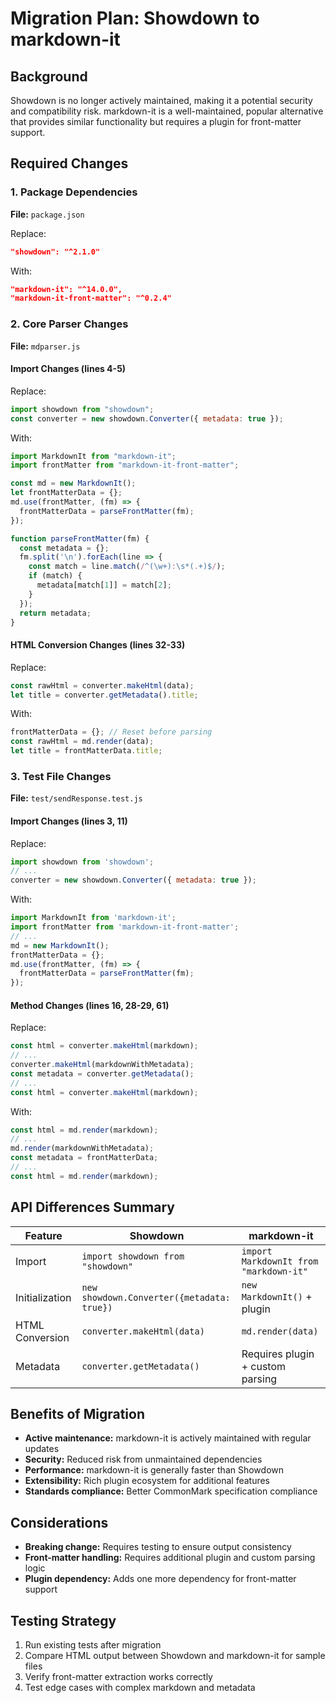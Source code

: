 # Migration Plan: Showdown to markdown-it

## Background

Showdown is no longer actively maintained, making it a potential security and compatibility risk. markdown-it is a well-maintained, popular alternative that provides similar functionality but requires a plugin for front-matter support.

## Required Changes

### 1. Package Dependencies

**File:** `package.json`

Replace:
```json
"showdown": "^2.1.0"
```

With:
```json
"markdown-it": "^14.0.0",
"markdown-it-front-matter": "^0.2.4"
```

### 2. Core Parser Changes

**File:** `mdparser.js`

#### Import Changes (lines 4-5)
Replace:
```javascript
import showdown from "showdown";
const converter = new showdown.Converter({ metadata: true });
```

With:
```javascript
import MarkdownIt from "markdown-it";
import frontMatter from "markdown-it-front-matter";

const md = new MarkdownIt();
let frontMatterData = {};
md.use(frontMatter, (fm) => {
  frontMatterData = parseFrontMatter(fm);
});

function parseFrontMatter(fm) {
  const metadata = {};
  fm.split('\n').forEach(line => {
    const match = line.match(/^(\w+):\s*(.+)$/);
    if (match) {
      metadata[match[1]] = match[2];
    }
  });
  return metadata;
}
```

#### HTML Conversion Changes (lines 32-33)
Replace:
```javascript
const rawHtml = converter.makeHtml(data);
let title = converter.getMetadata().title;
```

With:
```javascript
frontMatterData = {}; // Reset before parsing
const rawHtml = md.render(data);
let title = frontMatterData.title;
```

### 3. Test File Changes

**File:** `test/sendResponse.test.js`

#### Import Changes (lines 3, 11)
Replace:
```javascript
import showdown from 'showdown';
// ...
converter = new showdown.Converter({ metadata: true });
```

With:
```javascript
import MarkdownIt from 'markdown-it';
import frontMatter from 'markdown-it-front-matter';
// ...
md = new MarkdownIt();
frontMatterData = {};
md.use(frontMatter, (fm) => {
  frontMatterData = parseFrontMatter(fm);
});
```

#### Method Changes (lines 16, 28-29, 61)
Replace:
```javascript
const html = converter.makeHtml(markdown);
// ...
converter.makeHtml(markdownWithMetadata);
const metadata = converter.getMetadata();
// ...
const html = converter.makeHtml(markdown);
```

With:
```javascript
const html = md.render(markdown);
// ...
md.render(markdownWithMetadata);
const metadata = frontMatterData;
// ...
const html = md.render(markdown);
```

## API Differences Summary

| Feature | Showdown | markdown-it |
|---------|----------|-------------|
| Import | `import showdown from "showdown"` | `import MarkdownIt from "markdown-it"` |
| Initialization | `new showdown.Converter({metadata: true})` | `new MarkdownIt()` + plugin |
| HTML Conversion | `converter.makeHtml(data)` | `md.render(data)` |
| Metadata | `converter.getMetadata()` | Requires plugin + custom parsing |

## Benefits of Migration

- **Active maintenance:** markdown-it is actively maintained with regular updates
- **Security:** Reduced risk from unmaintained dependencies
- **Performance:** markdown-it is generally faster than Showdown
- **Extensibility:** Rich plugin ecosystem for additional features
- **Standards compliance:** Better CommonMark specification compliance

## Considerations

- **Breaking change:** Requires testing to ensure output consistency
- **Front-matter handling:** Requires additional plugin and custom parsing logic
- **Plugin dependency:** Adds one more dependency for front-matter support

## Testing Strategy

1. Run existing tests after migration
2. Compare HTML output between Showdown and markdown-it for sample files
3. Verify front-matter extraction works correctly
4. Test edge cases with complex markdown and metadata